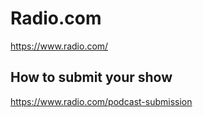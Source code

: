 # Radio.com
https://www.radio.com/

## How to submit your show
https://www.radio.com/podcast-submission